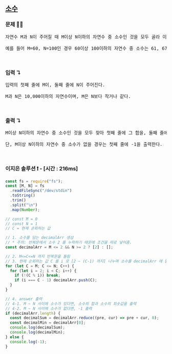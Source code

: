 ## [소수](https://www.acmicpc.net/problem/2581)

### 문제 🤨❔

<pre>
자연수 M과 N이 주어질 때 M이상 N이하의 자연수 중 소수인 것을 모두 골라 이들 소수의 합과 최솟값을 찾는 프로그램을 작성하시오.

예를 들어 M=60, N=100인 경우 60이상 100이하의 자연수 중 소수는 61, 67, 71, 73, 79, 83, 89, 97 총 8개가 있으므로, 이들 소수의 합은 620이고, 최솟값은 61이 된다.
</pre>

<br>

### 입력 ↴

<pre>
입력의 첫째 줄에 M이, 둘째 줄에 N이 주어진다.

M과 N은 10,000이하의 자연수이며, M은 N보다 작거나 같다.
</pre>

<br>

### 출력 ↴

<pre>
M이상 N이하의 자연수 중 소수인 것을 모두 찾아 첫째 줄에 그 합을, 둘째 줄에 그 중 최솟값을 출력한다. 

단, M이상 N이하의 자연수 중 소수가 없을 경우는 첫째 줄에 -1을 출력한다.
</pre>

<br>

### 이지은 솔루션 ❗️ - [시간 : 216ms]

```js
const fs = require("fs");
const [M, N] = fs
  .readFileSync("/dev/stdin")
  .toString()
  .trim()
  .split("\n")
  .map(Number);

// const M = 0
// const N = 1
// C = 현재 순회하는 값

// 1. 소수를 담는 decimalArr 생성
// * 주의: 반복문에서 소수 2 를 누락하기 때문에 조건을 따로 넣어줌.
const decimalArr = M <= 2 && N >= 2 ? [2] : [];

// 2. M<=C<=N 까지 반복문을 돌림
// 3. 현재 순회하는 값 C 를 i 로 [2 ~ (C-1) 까지] 나누며 소수를 decimalArr 에 담는다.
for (let C = M; C <= N; C++) {
  for (let i = 2; i < C; i++) {
    if (!(C % i)) break;
    if (i === C - 1) decimalArr.push(C);
  }
}

// 4. answer 출력
// 4-1. M ~ N 사이에 소수가 있다면, 소수의 합과 소수의 최솟값을 출력
// 4-2. M ~ N 사이에 소수가 없다면, -1 출력
if (decimalArr.length) {
  const decimalSum = decimalArr.reduce((pre, cur) => pre + cur, 0);
  const decimalMin = decimalArr[0];
  console.log(decimalSum);
  console.log(decimalMin);
} else {
  console.log(-1);
}
```
